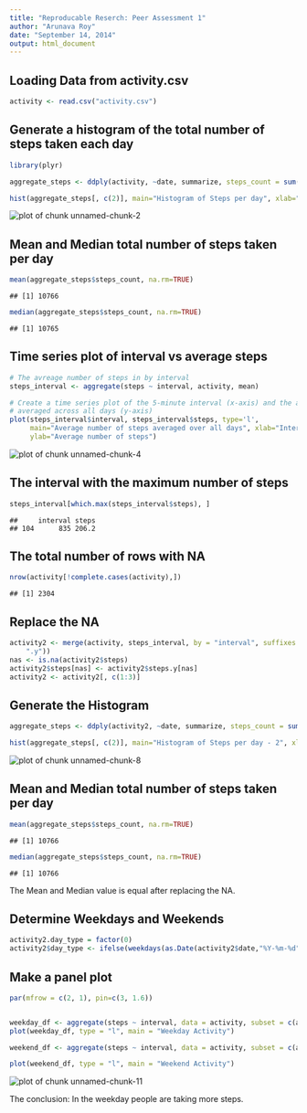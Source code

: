 ```yaml
---
title: "Reproducable Reserch: Peer Assessment 1"
author: "Arunava Roy"
date: "September 14, 2014"
output: html_document
---
```


## Loading Data from activity.csv


```r
activity <- read.csv("activity.csv")
```

## Generate  a histogram of the total number of steps taken each day


```r
library(plyr)

aggregate_steps <- ddply(activity, ~date, summarize, steps_count = sum(steps))

hist(aggregate_steps[, c(2)], main="Histogram of Steps per day", xlab="Steps Count", ylab="Frequency")
```

![plot of chunk unnamed-chunk-2](figure/unnamed-chunk-2.png) 

##  Mean and Median total number of steps taken per day


```r
mean(aggregate_steps$steps_count, na.rm=TRUE)
```

```
## [1] 10766
```

```r
median(aggregate_steps$steps_count, na.rm=TRUE)
```

```
## [1] 10765
```

## Time series plot of interval vs average steps


```r
# The avreage number of steps in by interval
steps_interval <- aggregate(steps ~ interval, activity, mean)

# Create a time series plot of the 5-minute interval (x-axis) and the average number of steps taken,
# averaged across all days (y-axis)
plot(steps_interval$interval, steps_interval$steps, type='l',
     main="Average number of steps averaged over all days", xlab="Interval", 
     ylab="Average number of steps")
```

![plot of chunk unnamed-chunk-4](figure/unnamed-chunk-4.png) 

## The interval with the maximum number of steps


```r
steps_interval[which.max(steps_interval$steps), ]
```

```
##     interval steps
## 104      835 206.2
```

## The total number of rows with NA

```r
nrow(activity[!complete.cases(activity),])
```

```
## [1] 2304
```

## Replace the NA

```r
activity2 <- merge(activity, steps_interval, by = "interval", suffixes = c("", 
    ".y"))
nas <- is.na(activity2$steps)
activity2$steps[nas] <- activity2$steps.y[nas]
activity2 <- activity2[, c(1:3)]
```

## Generate the Histogram

```r
aggregate_steps <- ddply(activity2, ~date, summarize, steps_count = sum(steps))

hist(aggregate_steps[, c(2)], main="Histogram of Steps per day - 2", xlab="Steps Count", ylab="Frequency")
```

![plot of chunk unnamed-chunk-8](figure/unnamed-chunk-8.png) 

##  Mean and Median total number of steps taken per day


```r
mean(aggregate_steps$steps_count, na.rm=TRUE)
```

```
## [1] 10766
```

```r
median(aggregate_steps$steps_count, na.rm=TRUE)
```

```
## [1] 10766
```
The Mean and Median value is equal after replacing the NA.

## Determine Weekdays and Weekends

```r
activity2.day_type = factor(0)
activity2$day_type <- ifelse(weekdays(as.Date(activity2$date,"%Y-%m-%d")) %in%  c("Saturday", "Sunday"),'weekend','weekday')
```

## Make a panel plot


```r
par(mfrow = c(2, 1), pin=c(3, 1.6))


weekday_df <- aggregate(steps ~ interval, data = activity, subset = c(activity2$day_type == "weekday"), FUN = mean)
plot(weekday_df, type = "l", main = "Weekday Activity")

weekend_df <- aggregate(steps ~ interval, data = activity, subset = c(activity2$day_type == "weekend"), FUN = mean)

plot(weekend_df, type = "l", main = "Weekend Activity")
```

![plot of chunk unnamed-chunk-11](figure/unnamed-chunk-11.png) 

The conclusion: In the weekday people are taking more steps.

